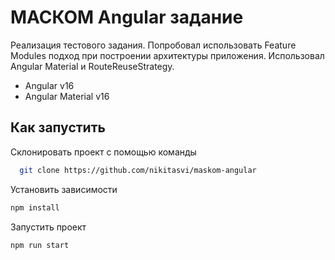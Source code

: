 
# МАСКОМ Angular задание
Реализация тестового задания. Попробовал использовать Feature Modules подход при построении архитектуры приложения.
Использовал Angular Material и RouteReuseStrategy.

- Angular v16
- Angular Material v16

## Как запустить  

Склонировать проект с помощью команды 

~~~bash  
  git clone https://github.com/nikitasvi/maskom-angular
~~~

Установить зависимости  

~~~bash  
npm install
~~~

Запустить проект

~~~bash  
npm run start
~~~